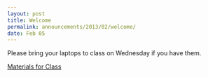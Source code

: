 ```yaml
---
layout: post
title: Welcome
permalink: announcements/2013/02/welcome/
date: Feb 05
---
```


Please bring your laptops to class on Wednesday if you have them.

[Materials for Class](http://localhost:4000/6.S194/lessons/introduction/)
